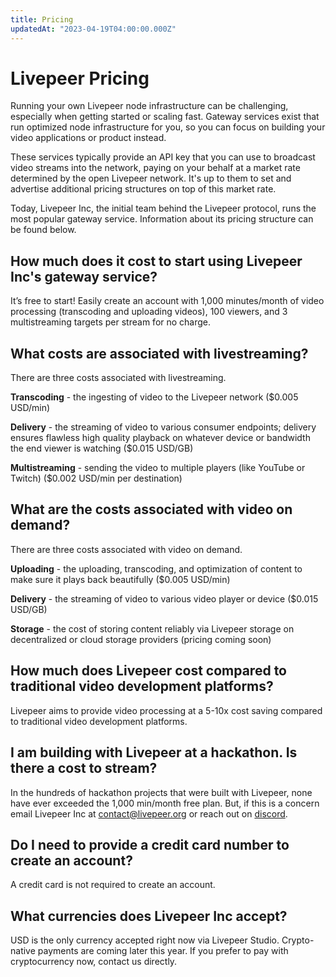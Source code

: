 ```yaml
---
title: Pricing
updatedAt: "2023-04-19T04:00:00.000Z"
---
```


# Livepeer Pricing

Running your own Livepeer node infrastructure can be challenging, especially
when getting started or scaling fast. Gateway services exist that run optimized
node infrastructure for you, so you can focus on building your video
applications or product instead.

These services typically provide an API key that you can use to broadcast video
streams into the network, paying on your behalf at a market rate determined by
the open Livepeer network. It's up to them to set and advertise additional
pricing structures on top of this market rate.

Today, Livepeer Inc, the initial team behind the Livepeer protocol, runs the
most popular gateway service. Information about its pricing structure can be
found below.

## How much does it cost to start using Livepeer Inc's gateway service?

It’s free to start! Easily create an account with 1,000 minutes/month of video
processing (transcoding and uploading videos), 100 viewers, and 3 multistreaming
targets per stream for no charge.

## What costs are associated with livestreaming?

There are three costs associated with livestreaming.

**Transcoding** - the ingesting of video to the Livepeer network ($0.005
USD/min)

**Delivery** - the streaming of video to various consumer endpoints; delivery
ensures flawless high quality playback on whatever device or bandwidth the end
viewer is watching ($0.015 USD/GB)

**Multistreaming** - sending the video to multiple players (like YouTube or
Twitch) ($0.002 USD/min per destination)

## What are the costs associated with video on demand?

There are three costs associated with video on demand.

**Uploading** - the uploading, transcoding, and optimization of content to make
sure it plays back beautifully ($0.005 USD/min)

**Delivery** - the streaming of video to various video player or device ($0.015
USD/GB)

**Storage** - the cost of storing content reliably via Livepeer storage on
decentralized or cloud storage providers (pricing coming soon)

## How much does Livepeer cost compared to traditional video development platforms?

Livepeer aims to provide video processing at a 5-10x cost saving compared to
traditional video development platforms.

## I am building with Livepeer at a hackathon. Is there a cost to stream?

In the hundreds of hackathon projects that were built with Livepeer, none have
ever exceeded the 1,000 min/month free plan. But, if this is a concern email
Livepeer Inc at [contact@livepeer.org](mailto:contact@livepeer.org) or reach out
on [discord](https://discord.gg/livepeer).

## Do I need to provide a credit card number to create an account?

A credit card is not required to create an account.

## What currencies does Livepeer Inc accept?

USD is the only currency accepted right now via Livepeer Studio. Crypto-native
payments are coming later this year. If you prefer to pay with cryptocurrency
now, contact us directly.
